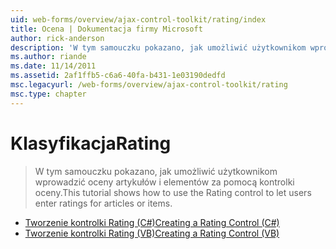 ```yaml
---
uid: web-forms/overview/ajax-control-toolkit/rating/index
title: Ocena | Dokumentacja firmy Microsoft
author: rick-anderson
description: 'W tym samouczku pokazano, jak umożliwić użytkownikom wprowadzić oceny artykułów i elementów za pomocą kontrolki oceny.'
ms.author: riande
ms.date: 11/14/2011
ms.assetid: 2af1ffb5-c6a6-40fa-b431-1e03190dedfd
msc.legacyurl: /web-forms/overview/ajax-control-toolkit/rating
msc.type: chapter
---
```

<a name="rating"></a><span data-ttu-id="b20e7-103">Klasyfikacja</span><span class="sxs-lookup"><span data-stu-id="b20e7-103">Rating</span></span>
====================
> <span data-ttu-id="b20e7-104">W tym samouczku pokazano, jak umożliwić użytkownikom wprowadzić oceny artykułów i elementów za pomocą kontrolki oceny.</span><span class="sxs-lookup"><span data-stu-id="b20e7-104">This tutorial shows how to use the Rating control to let users enter ratings for articles or items.</span></span>


- [<span data-ttu-id="b20e7-105">Tworzenie kontrolki Rating (C#)</span><span class="sxs-lookup"><span data-stu-id="b20e7-105">Creating a Rating Control (C#)</span></span>](creating-a-rating-control-cs.md)
- [<span data-ttu-id="b20e7-106">Tworzenie kontrolki Rating (VB)</span><span class="sxs-lookup"><span data-stu-id="b20e7-106">Creating a Rating Control (VB)</span></span>](creating-a-rating-control-vb.md)
